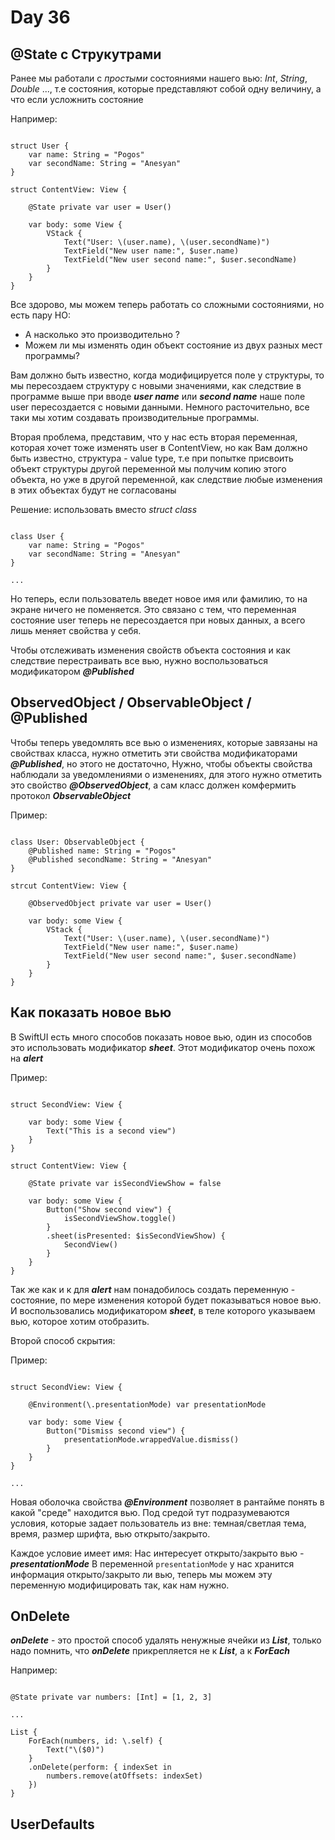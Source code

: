 #  Day 36 

## @State с Струкутрами

Ранее мы работали с *простыми* состояниями нашего вью: *Int*, *String*, *Double* ..., т.е состояния, которые представляют собой одну величину, а что если усложнить состояние

Например: 

```

struct User { 
	var name: String = "Pogos"
	var secondName: String = "Anesyan"
}

struct ContentView: View {

	@State private var user = User()

	var body: some View {
		VStack { 
			Text("User: \(user.name), \(user.secondName)")
			TextField("New user name:", $user.name)
			TextField("New user second name:", $user.secondName)
		}
	}
}

```

Все здорово, мы можем теперь работать со сложными состояниями, но есть пару НО: 
- А насколько это производительно ? 
- Можем ли мы изменять один объект состояние из двух разных мест программы? 

Вам должно быть известно, когда модифицируется поле у структуры, то мы пересоздаем структуру с новыми значениями, как следствие в программе выше при вводе ***user name*** или ***second name*** наше поле user пересоздается с новыми данными. Немного расточительно, все таки мы хотим создавать производительные программы.

Вторая проблема, представим, что у нас есть вторая переменная, которая хочет тоже изменять user в ContentView, но как Вам должно быть известно, структура - value type, т.е при попытке присвоить объект структуры другой переменной мы получим копию этого объекта, но уже в другой переменной, как следствие любые изменения в этих объектах будут не согласованы

Решение: использовать вместо *struct* *class*

```

class User { 
	var name: String = "Pogos"
	var secondName: String = "Anesyan"
}

...

```

Но теперь, если пользователь введет новое имя или фамилию, то на экране ничего не поменяется.
Это связано с тем, что переменная состояние user теперь не пересоздается при новых данных, а всего лишь меняет свойства у себя.

Чтобы отслеживать изменения свойств объекта состояния и как следствие перестраивать все вью, нужно воспользоваться модификатором ***@Published*** 

## ObservedObject / ObservableObject / @Published

Чтобы теперь уведомлять все вью о изменениях, которые завязаны на свойствах класса, нужно отметить эти свойства модификаторами ***@Published***, но этого не достаточно, Нужно, чтобы объекты свойства наблюдали за уведомлениями о изменениях, для этого нужно отметить это свойство ***@ObservedObject***, а сам класс должен комфермить протокол ***ObservableObject***

Пример:

```

class User: ObservableObject { 
	@Published name: String = "Pogos"
	@Published secondName: String = "Anesyan"
}

strcut ContentView: View {

	@ObservedObject private var user = User()

	var body: some View {
		VStack { 
			Text("User: \(user.name), \(user.secondName)")
			TextField("New user name:", $user.name)
			TextField("New user second name:", $user.secondName)
		}
	}
}

```

## Как показать новое вью

В SwiftUI есть много способов показать новое вью, один из способов это использовать модификатор ***sheet***. Этот модификатор очень похож на ***alert***

Пример:

```

struct SecondView: View {

	var body: some View { 
		Text("This is a second view")
	}
}

struct ContentView: View { 

	@State private var isSecondViewShow = false

	var body: some View { 
		Button("Show second view") { 
			isSecondViewShow.toggle()
		}
		.sheet(isPresented: $isSecondViewShow) { 
			SecondView()
		}
	}	
}

```

Так же как и к для ***alert*** нам понадобилось создать переменную - состояние, по мере изменения которой будет показываться новое вью.
И воспользовались модификатором ***sheet***, в теле которого указываем вью, которое хотим отобразить. 

Второй способ скрытия: 

Пример: 

```

struct SecondView: View { 

	@Environment(\.presentationMode) var presentationMode

	var body: some View { 
		Button("Dismiss second view") { 
			presentationMode.wrappedValue.dismiss()
		}
	}
}

...

```
Новая оболочка свойства ***@Environment*** позволяет в рантайме понять в какой "среде" находится вью. Под средой тут подразумеваются условия, которые задает пользователь из вне: темная/светлая тема, время, размер шрифта, вью открыто/закрыто.  

Каждое условие имеет имя: 
Нас интересует открыто/закрыто вью *- **presentationMode*** 
В переменной `presentationMode`  у нас хранится информация открыто/закрыто ли вью, теперь мы можем эту переменную модифицировать так, как нам нужно. 

## OnDelete 

***onDelete*** - это простой способ удалять ненужные ячейки из ***List***, только надо помнить, что ***onDelete*** прикрепляется не к ***List***, а к ***ForEach***

Например: 

```

@State private var numbers: [Int] = [1, 2, 3] 

...

List {
	ForEach(numbers, id: \.self) { 
		Text("\($0)")
	}
	.onDelete(perform: { indexSet in
		numbers.remove(atOffsets: indexSet)
	})
}

```

## UserDefaults
